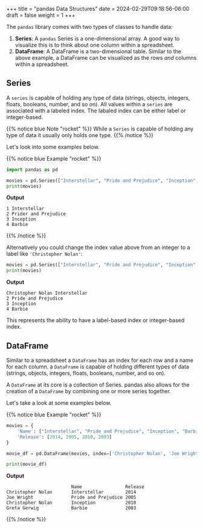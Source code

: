 +++
title = "pandas Data Structures"
date = 2024-02-29T09:18:56-06:00
draft = false
weight = 1
+++

The `pandas` library comes with two types of classes to handle data:

1. **Series**: A `pandas` Series is a one-dimensional array. A good way to visualize this is to think about one column within a spreadsheet.
1. **DataFrame**: A DataFrame is a two-dimensional table. Similar to the above example, a DataFrame can be visualized as the rows *and* columns within a spreadsheet.

## Series

A `series` is capable of holding any type of data (strings, objects, integers, floats, booleans, number, and so on). All values within a `series` are associated with a labeled index. The labaled index can be either label or integer-based.

{{% notice blue Note "rocket" %}}
While a `Series` is capable of holding any type of data it usually only holds one type.
{{% /notice %}}

Let's look into some examples below.

{{% notice blue Example "rocket" %}}
```python
import pandas as pd

movies = pd.Series(["Interstellar", "Pride and Prejudice", "Inception", "Barbie"], index=['1', '2', '3', '4'])
print(movies)
```

**Output**

```console {linenos=table}
1 Interstellar
2 Prider and Prejudice
3 Inception
4 Barbie
```
{{% /notice %}}

Alternatively you could change the index value above from an integer to a label like `'Christopher Nolan'`:

```python
movies = pd.Series(["Interstellar", "Pride and Prejudice", "Inception", "Barbie"], index=['Christopher Nolan', '2', '3', '4'])
print(movies)
```

**Output**

```console {linenos=table}
Christopher Nolan Interstellar
2 Pride and Prejudice
3 Inception
4 Barbie
```

This represents the ability to have a label-based index or integer-based index.

## DataFrame

Similar to a spreadsheet a `DataFrame` has an index for each row and a name for each column. a `DataFrame` is capable of holding different types of data (strings, objects, integers, floats, booleans, number, and so on).

A `DataFrame` at its core is a collection of Series. pandas also allows for the creation of a `DataFrame` by combining one or more series together.

Let's take a look at some examples below.

{{% notice blue Example "rocket" %}}
```python
movies = {
    'Name': ["Interstellar", "Pride and Prejudice", "Inception", "Barbie"],
    'Release': [2014, 2005, 2010, 2003]
}

movie_df = pd.DataFrame(movies, index=['Christopher Nolan', 'Joe Wright', 'Christopher Nolan', 'Greta Gerwig'])

print(movie_df)
```

**Output**

```console
                        Name                Release
Christopher Nolan       Interstellar        2014
Joe Wright              Pride and Prejudice 2005
Christopher Nolan       Inception           2010
Greta Gerwig            Barbie              2003
```
{{% /notice %}}
